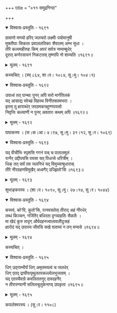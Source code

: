 +++
title = "०११ समुद्रनिन्दा"

+++



<details open><summary>विश्वास-प्रस्तुतिः - १६९१</summary>

ग्रावाणो मणयो हरिर् जलचरो लक्ष्मीः पयोमानुषी   
मुक्तौघाः सिकताः प्रवाललतिकाः शैवालम् अम्भ सुधा ।  
तीरे कल्पमहीरुहः किम् अपरं सर्वत्र नामाम्बुधेर्  
दूरात् कर्णरसायनं निकटतस् तृष्णापि नो शाम्यति ॥१६९१॥
</details>

<details><summary>मूलम् - १६९१</summary>

ग्रावाणो मणयो हरिर् जलचरो लक्ष्मीः पयोमानुषी   
मुक्तौघाः सिकताः प्रवाललतिकाः शैवालम् अम्भ सुधा ।  
तीरे कल्पमहीरुहः किम् अपरं सर्वत्र नामाम्बुधेर्  
दूरात् कर्णरसायनं निकटतस् तृष्णापि नो शाम्यति ॥१६९१॥
</details>


कस्यचित् । (स्व् ८६४, शा।प। १०८४, सू।मु। १०४।१)  



<details open><summary>विश्वास-प्रस्तुतिः - १६९२</summary>

उपाध्वं तत् पान्थाः पुनर् अपि सरो मार्गतिलकं   
यद् आसाद्य स्वेच्छं विहरथ विनीतक्लमभराः ।  
इतस् तु क्षाराब्धेर् जरठमकरक्षुण्णपयसो   
निवृत्तिः कल्याणी न पुनर् अवतारः कथम् अपि ॥१६९२॥
</details>

<details><summary>मूलम् - १६९२</summary>

उपाध्वं तत् पान्थाः पुनर् अपि सरो मार्गतिलकं   
यद् आसाद्य स्वेच्छं विहरथ विनीतक्लमभराः ।  
इतस् तु क्षाराब्धेर् जरठमकरक्षुण्णपयसो   
निवृत्तिः कल्याणी न पुनर् अवतारः कथम् अपि ॥१६९२॥
</details>


पापाकस्य । (स।क।आ। ४।९७, सू।मु। ३१।१२, सु।र। १०६९)  



<details open><summary>विश्वास-प्रस्तुतिः - १६९३</summary>

यद् वीचीभिः स्पृशसि गगनं यच् च पातालमूलं  
रत्नैर् उद्दीपयसि पयसा यत् पिधत्से धरित्रीम् ।  
धिक् तत् सर्वं तव जलनिधे यद् विमुच्याश्रुधारास्  
तीरे नीरग्रहणविमुखैर् अध्वगैर् उज्झितो’सि ॥१६९३॥
</details>

<details><summary>मूलम् - १६९३</summary>

यद् वीचीभिः स्पृशसि गगनं यच् च पातालमूलं  
रत्नैर् उद्दीपयसि पयसा यत् पिधत्से धरित्रीम् ।  
धिक् तत् सर्वं तव जलनिधे यद् विमुच्याश्रुधारास्  
तीरे नीरग्रहणविमुखैर् अध्वगैर् उज्झितो’सि ॥१६९३॥
</details>


शुभाङ्करस्य । (शा।प। १०९०, सू।मु। २७।१४, सु।र। १०४४)  



<details open><summary>विश्वास-प्रस्तुतिः - १६९४</summary>

कस्त्वं, को’पि, कुतो’सि, रत्नवसतेस् तीराद् अहं नीरधेर्  
लब्धं किञ्चन, गर्जितैर् बधिरता दृग्व्याहतिः सैकतैः ।  
मा खेदं कुरु तादृग् और्वदहनज्वालावलीदुःसहं   
क्षारोदं यद् उपास्य जीवसि सखे श्लाघ्यं न तन् मन्यसे ॥१६९४॥
</details>

<details><summary>मूलम् - १६९४</summary>

कस्त्वं, को’पि, कुतो’सि, रत्नवसतेस् तीराद् अहं नीरधेर्  
लब्धं किञ्चन, गर्जितैर् बधिरता दृग्व्याहतिः सैकतैः ।  
मा खेदं कुरु तादृग् और्वदहनज्वालावलीदुःसहं   
क्षारोदं यद् उपास्य जीवसि सखे श्लाघ्यं न तन् मन्यसे ॥१६९४॥
</details>


कस्यचित् ।  



<details open><summary>विश्वास-प्रस्तुतिः - १६९५</summary>

धिग् उद्गाम्भीर्यं धिग् अमृतमयत्वं च जलधेर्  
धिग् एतद् द्राघीयःपृथुलतरकल्लोलभुजताम् ।  
यद् एतस्यैवाग्रे कवलिततनुर् दावदहनैर्  
न तीरारण्यानी सलिलचुलुकेनाप्य् उपकृता ॥१६९५॥
</details>

<details><summary>मूलम् - १६९५</summary>

धिग् उद्गाम्भीर्यं धिग् अमृतमयत्वं च जलधेर्  
धिग् एतद् द्राघीयःपृथुलतरकल्लोलभुजताम् ।  
यद् एतस्यैवाग्रे कवलिततनुर् दावदहनैर्  
न तीरारण्यानी सलिलचुलुकेनाप्य् उपकृता ॥१६९५॥
</details>


कपालेश्वरस्य । (सु।र। ११०८)  


